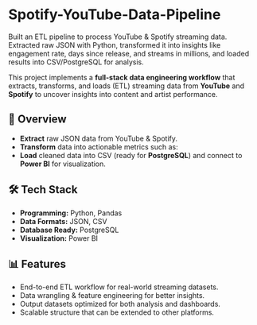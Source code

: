 # Spotify-YouTube-Data-Pipeline
Built an ETL pipeline to process YouTube &amp; Spotify streaming data. Extracted raw JSON with Python, transformed it into insights like engagement rate, days since release, and streams in millions, and loaded results into CSV/PostgreSQL for analysis.


This project implements a **full-stack data engineering workflow** that extracts, transforms, and loads (ETL) streaming data from **YouTube** and **Spotify** to uncover insights into content and artist performance.

## 🚀 Overview
- **Extract** raw JSON data from YouTube & Spotify.  
- **Transform** data into actionable metrics such as:  
- **Load** cleaned data into CSV (ready for **PostgreSQL**) and connect to **Power BI** for visualization.

## 🛠 Tech Stack
- **Programming:** Python, Pandas  
- **Data Formats:** JSON, CSV  
- **Database Ready:** PostgreSQL  
- **Visualization:** Power BI  

## 📊 Features
- End-to-end ETL workflow for real-world streaming datasets.  
- Data wrangling & feature engineering for better insights.  
- Output datasets optimized for both analysis and dashboards.  
- Scalable structure that can be extended to other platforms.  


